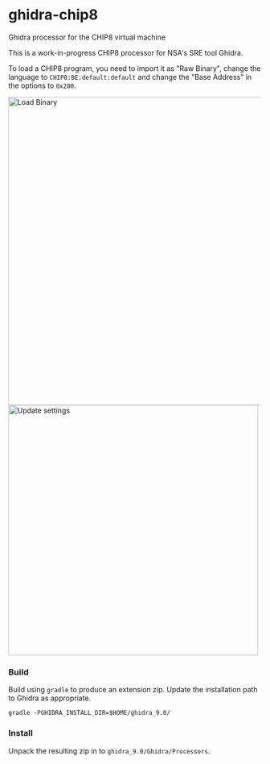 # ghidra-chip8
Ghidra processor for the CHIP8 virtual machine

This is a work-in-progress CHIP8 processor for NSA's SRE tool Ghidra.

To load a CHIP8 program, you need to import it as "Raw Binary", change the language to `CHIP8:BE:default:default` and change the "Base Address" in the options to `0x200`.

<div style="margin: auto"><img width="612" alt="Load Binary" src="https://user-images.githubusercontent.com/16033421/54198172-1bac4980-44c6-11e9-92ef-35f38a21b728.png"></div>

<img width="497" alt="Update settings" src="https://user-images.githubusercontent.com/16033421/54197977-9de83e00-44c5-11e9-879b-2ef04c4a54fc.png">

### Build

Build using `gradle` to produce an extension zip. Update the installation path to Ghidra as appropriate.

```
gradle -PGHIDRA_INSTALL_DIR=$HOME/ghidra_9.0/
```

### Install

Unpack the resulting zip in to `ghidra_9.0/Ghidra/Processors`.
